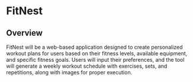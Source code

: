 # FitNest

## Overview
FitNest will be a web-based application designed to create personalized workout plans for users based on their fitness levels, available equipment, and specific fitness goals. Users will input their preferences, and the tool will generate a weekly workout schedule with exercises, sets, and repetitions, along with images for proper execution.
